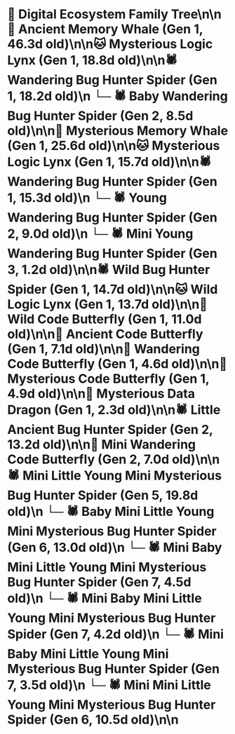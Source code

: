 # 🌳 Digital Ecosystem Family Tree\n\n🐋 Ancient Memory Whale (Gen 1, 46.3d old)\n\n🐱 Mysterious Logic Lynx (Gen 1, 18.8d old)\n\n🕷️ Wandering Bug Hunter Spider (Gen 1, 18.2d old)\n  └─ 🕷️ Baby Wandering Bug Hunter Spider (Gen 2, 8.5d old)\n\n🐋 Mysterious Memory Whale (Gen 1, 25.6d old)\n\n🐱 Mysterious Logic Lynx (Gen 1, 15.7d old)\n\n🕷️ Wandering Bug Hunter Spider (Gen 1, 15.3d old)\n  └─ 🕷️ Young Wandering Bug Hunter Spider (Gen 2, 9.0d old)\n    └─ 🕷️ Mini Young Wandering Bug Hunter Spider (Gen 3, 1.2d old)\n\n🕷️ Wild Bug Hunter Spider (Gen 1, 14.7d old)\n\n🐱 Wild Logic Lynx (Gen 1, 13.7d old)\n\n🦋 Wild Code Butterfly (Gen 1, 11.0d old)\n\n🦋 Ancient Code Butterfly (Gen 1, 7.1d old)\n\n🦋 Wandering Code Butterfly (Gen 1, 4.6d old)\n\n🦋 Mysterious Code Butterfly (Gen 1, 4.9d old)\n\n🐉 Mysterious Data Dragon (Gen 1, 2.3d old)\n\n🕷️ Little Ancient Bug Hunter Spider (Gen 2, 13.2d old)\n\n🦋 Mini Wandering Code Butterfly (Gen 2, 7.0d old)\n\n🕷️ Mini Little Young Mini Mysterious Bug Hunter Spider (Gen 5, 19.8d old)\n  └─ 🕷️ Baby Mini Little Young Mini Mysterious Bug Hunter Spider (Gen 6, 13.0d old)\n    └─ 🕷️ Mini Baby Mini Little Young Mini Mysterious Bug Hunter Spider (Gen 7, 4.5d old)\n    └─ 🕷️ Mini Baby Mini Little Young Mini Mysterious Bug Hunter Spider (Gen 7, 4.2d old)\n    └─ 🕷️ Mini Baby Mini Little Young Mini Mysterious Bug Hunter Spider (Gen 7, 3.5d old)\n  └─ 🕷️ Mini Mini Little Young Mini Mysterious Bug Hunter Spider (Gen 6, 10.5d old)\n\n